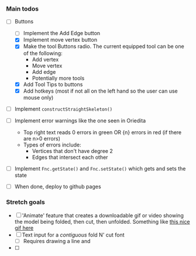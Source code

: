 ### Main todos
 - [ ] Buttons
	- [ ] Implement the Add Edge button
	- [x] Implement move vertex button
	- [x] Make the tool Buttons radio. The current equipped tool can be one of the following:
		- Add vertex
		- Move vertex
		- Add edge
		- Potentially more tools
	- [x] Add Tool Tips to buttons
	- [x] Add hotkeys (most if not all on the left hand so the user can use mouse only)
- [ ] Implement `constructStraightSkeleton()`
- [ ] Implement error warnings like the one seen in Oriedita
	-  Top right text reads 0 errors in green OR {n} errors in red (if there are n>0 errors)
	-  Types of errors include:
		- Vertices that don't have degree 2
		- Edges that intersect each other
- [ ] Implement `Fnc.getState()` and `Fnc.setState()` which gets and sets the state

- [ ] When done, deploy to github pages
### Stretch goals
- [ ] 'Animate' feature that creates a downloadable gif or video showing the model being folded, then cut, then unfolded. Something like [this nice gif here](https://en.wikipedia.org/wiki/Fold-and-cut_theorem#/media/File:FoldedKoch.gif)
- [ ] Text input for a *contiguous* fold N' cut font
	- [ ] Requires drawing a line and
- [ ] 
